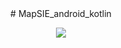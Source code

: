 <div align="center">
  # MapSIE_android_kotlin
  <p>
    <img src="https://github.com/diffngood/MapSIE_android_kotlin/assets/103239379/7b943cfd-c7e9-4bd4-be5e-bcf2e326b0a3">
  </p>
</div>
